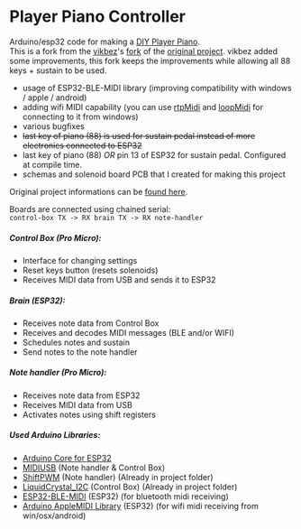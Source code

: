 # Player Piano Controller
Arduino/esp32 code for making a [DIY Player Piano](https://www.youtube.com/watch?v=S7Bd992k368).  
This is a fork from the [vikbez](https://github.com/vikbez)'s [fork](https://github.com/vikbez/PlayerPianoController) of the [original project](https://github.com/bbswitzer/PianoProject).  vikbez added some improvements, this fork keeps the improvements while allowing all 88 keys + sustain to be used.
- usage of ESP32-BLE-MIDI library (improving compatibility with windows / apple / android)
- adding wifi MIDI capability (you can use [rtpMidi](https://www.tobias-erichsen.de/software/rtpmidi.html) and [loopMidi](https://www.tobias-erichsen.de/software/loopmidi.html) for connecting to it from windows)
- various bugfixes
- ~~last key of piano (88) is used for sustain pedal instead of more electronics connected to ESP32~~
- last key of piano (88) _OR_ pin 13 of ESP32 for sustain pedal.  Configured at compile time.
- schemas and solenoid board PCB that I created for making this project

Original project informations can be [found here](https://brandonswitzer.squarespace.com/player-piano).

Boards are connected using chained serial:  
`control-box TX -> RX brain TX -> RX note-handler`

##### Control Box (Pro Micro):
- Interface for changing settings
- Reset keys button (resets solenoids)
- Receives MIDI data from USB and sends it to ESP32

##### Brain (ESP32):
- Receives note data from Control Box
- Receives and decodes MIDI messages (BLE and/or WIFI)
- Schedules notes and sustain
- Send notes to the note handler

##### Note handler (Pro Micro):
- Receives note data from ESP32 
- Receives MIDI data from USB
- Activates notes using shift registers

##### Used Arduino Libraries:
- [Arduino Core for ESP32](https://github.com/espressif/arduino-esp32)
- [MIDIUSB](https://github.com/arduino-libraries/MIDIUSB) (Note handler & Control Box)
- [ShiftPWM](https://raw.githubusercontent.com/elcojacobs/ShiftPWM) (Note handler) (Already in project folder)
- [LiquidCrystal_I2C](https://github.com/fdebrabander/Arduino-LiquidCrystal-I2C-library) (Control Box) (Already in project folder)
- [ESP32-BLE-MIDI](https://github.com/max22-/ESP32-BLE-MIDI) (ESP32) (for bluetooth midi receiving)
- [Arduino AppleMIDI Library](https://github.com/lathoub/Arduino-AppleMIDI-Library/) (ESP32) (for wifi midi receiving from win/osx/android)
